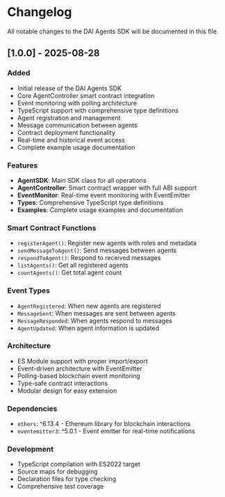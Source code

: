 # Changelog

All notable changes to the DAI Agents SDK will be documented in this file.

## [1.0.0] - 2025-08-28

### Added
- Initial release of the DAI Agents SDK
- Core AgentController smart contract integration
- Event monitoring with polling architecture
- TypeScript support with comprehensive type definitions
- Agent registration and management
- Message communication between agents
- Contract deployment functionality
- Real-time and historical event access
- Complete example usage documentation

### Features
- **AgentSDK**: Main SDK class for all operations
- **AgentController**: Smart contract wrapper with full ABI support
- **EventMonitor**: Real-time event monitoring with EventEmitter
- **Types**: Comprehensive TypeScript type definitions
- **Examples**: Complete usage examples and documentation

### Smart Contract Functions
- `registerAgent()`: Register new agents with roles and metadata
- `sendMessageToAgent()`: Send messages between agents
- `respondToAgent()`: Respond to received messages
- `listAgents()`: Get all registered agents
- `countAgents()`: Get total agent count

### Event Types
- `AgentRegistered`: When new agents are registered
- `MessageSent`: When messages are sent between agents
- `MessageResponded`: When agents respond to messages
- `AgentUpdated`: When agent information is updated

### Architecture
- ES Module support with proper import/export
- Event-driven architecture with EventEmitter
- Polling-based blockchain event monitoring
- Type-safe contract interactions
- Modular design for easy extension

### Dependencies
- `ethers`: ^6.13.4 - Ethereum library for blockchain interactions
- `eventemitter3`: ^5.0.1 - Event emitter for real-time notifications

### Development
- TypeScript compilation with ES2022 target
- Source maps for debugging
- Declaration files for type checking
- Comprehensive test coverage
